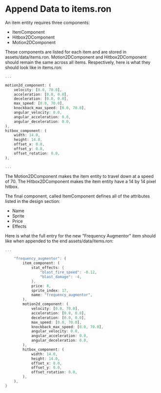 # Append Data to items.ron

An item entity requires three components:

- ItemComponent
- Hitbox2DComponent
- Motion2DComponent

These components are listed for each item and are stored in assets/data/items.ron. Motion2DComponent and Hitbox2DComponent should remain the same across all items. Respectively, here is what they should look like in items.ron:

```rust
...

motion2d_component: (
    velocity: [0.0, 70.0],
    acceleration: [0.0, 0.0],
    deceleration: [0.0, 0.0],
    max_speed: [0.0, 70.0],
    knockback_max_speed: [0.0, 70.0],
    angular_velocity: 0.0,
    angular_acceleration: 0.0,
    angular_deceleration: 0.0,
),
hitbox_component: (
    width: 14.0,
    height: 14.0,
    offset_x: 0.0,
    offset_y: 0.0,
    offset_rotation: 0.0,
),

...
```

The Motion2DComponent makes the item entity to travel down at a speed of 70. The Hitbox2DComponent makes the item entity have a 14 by 14 pixel hitbox.

The final component, called ItemComponent defines all of the attributes listed in the design section:

- Name
- Sprite
- Price
- Effects

Here is what the full entry for the new "Frequency Augmentor" item should like when appended to the end assets/data/items.ron:

```rust
...

    "frequency_augmentor": (
        item_component: (
            stat_effects: {
                "blast_fire_speed": -0.12,
                "blast_damage": -4,
            },
            price: 8,
            sprite_index: 17,
            name: "frequency_augmentor",
        ),
        motion2d_component: (
            velocity: [0.0, 70.0],
            acceleration: [0.0, 0.0],
            deceleration: [0.0, 0.0],
            max_speed: [0.0, 70.0],
            knockback_max_speed: [0.0, 70.0],
            angular_velocity: 0.0,
            angular_acceleration: 0.0,
            angular_deceleration: 0.0,
        ),
        hitbox_component: (
            width: 14.0,
            height: 14.0,
            offset_x: 0.0,
            offset_y: 0.0,
            offset_rotation: 0.0,
        ),
    ),
}
```
